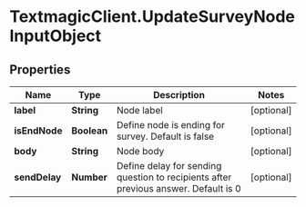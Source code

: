 # TextmagicClient.UpdateSurveyNodeInputObject

## Properties
Name | Type | Description | Notes
------------ | ------------- | ------------- | -------------
**label** | **String** | Node label | [optional] 
**isEndNode** | **Boolean** | Define node is ending for survey. Default is false | [optional] 
**body** | **String** | Node body | [optional] 
**sendDelay** | **Number** | Define delay for sending question to recipients after previous answer. Default is 0 | [optional] 


